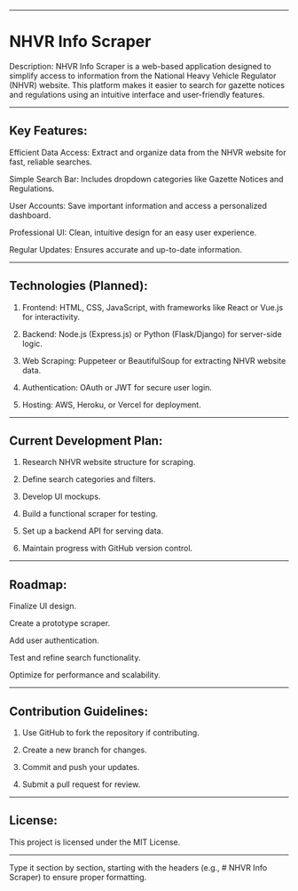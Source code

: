 


---

# NHVR Info Scraper

Description:
NHVR Info Scraper is a web-based application designed to simplify access to information from the National Heavy Vehicle Regulator (NHVR) website. This platform makes it easier to search for gazette notices and regulations using an intuitive interface and user-friendly features.


---

## Key Features:

Efficient Data Access: Extract and organize data from the NHVR website for fast, reliable searches.

Simple Search Bar: Includes dropdown categories like Gazette Notices and Regulations.

User Accounts: Save important information and access a personalized dashboard.

Professional UI: Clean, intuitive design for an easy user experience.

Regular Updates: Ensures accurate and up-to-date information.



---

## Technologies (Planned):

1. Frontend: HTML, CSS, JavaScript, with frameworks like React or Vue.js for interactivity.


2. Backend: Node.js (Express.js) or Python (Flask/Django) for server-side logic.


3. Web Scraping: Puppeteer or BeautifulSoup for extracting NHVR website data.


4. Authentication: OAuth or JWT for secure user login.


5. Hosting: AWS, Heroku, or Vercel for deployment.




---

## Current Development Plan:

1. Research NHVR website structure for scraping.


2. Define search categories and filters.


3. Develop UI mockups.


4. Build a functional scraper for testing.


5. Set up a backend API for serving data.


6. Maintain progress with GitHub version control.




---

## Roadmap:

Finalize UI design.

Create a prototype scraper.

Add user authentication.

Test and refine search functionality.

Optimize for performance and scalability.



---

## Contribution Guidelines:

1. Use GitHub to fork the repository if contributing.


2. Create a new branch for changes.


3. Commit and push your updates.


4. Submit a pull request for review.




---

## License:
This project is licensed under the MIT License.


---

Type it section by section, starting with the headers (e.g., # NHVR Info Scraper) to ensure proper formatting.

